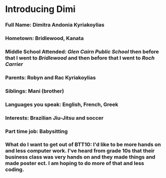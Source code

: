 # Introducing Dimi

### Full Name: Dimitra Andonia Kyriakoylias
### Hometown: Bridlewood, Kanata
### Middle School Attended: _Glen Cairn Public School_ then before that I went to _Bridlewood_ and then before that I went to _Roch Carrier_
### Parents: Robyn and Rac Kyriakoylias
### Siblings: Mani (brother)
### Languages you speak: English, French, Greek
### Interests: Brazilian Jiu-Jitsu and soccer
### Part time job: Babysitting 
### What do I want to get out of BTT10: I'd like to be more hands on and less computer work. I've heard from grade 10s that their business class was very hands on and they made things and made poster ect. I am hoping to do more of that and less coding. 

